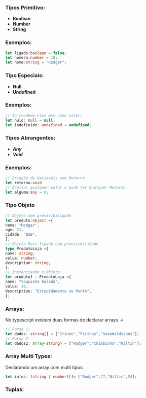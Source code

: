 ### Tipos Primitivo:
- **Boolean**
- **Number**
- **String**

### Exemplos:
```typescript
let ligado:boolean = false;
let numero:number = 10;
let nome:string = "Rodger";
```

### Tipo Especiais:
- **Null**
- **Undefined**
### Exemplos:
```typescript
// Só recebem eles msm como valor;
let nulo: null = null;
let indefinido: undefined = undefined;
```

### Tipos Abrangentes: 
- ***Any***
- ***Void***
### Exemplos:
```typescript 
// Criação de Variavéis sem Retorno
let retorno:void
// Aceitar qualquer valor e pode ter Qualquer Retorno
let alguma:any = 0;
```

### Tipo Objeto
```typescript
// Objeto sem previsibilidade
let produto:object ={
name: "Rodger",
age: 21,
cidade: "BSB",
};
// Objeto Mais Tipado com previsibilidade
type ProdutoLoja ={
name: string;
value: number;
description: string;
};
// Instanciando o Objeto
let produto1 : ProdutoLoja ={
name: "Coquinha Gelada",
value: 20,
description: "Estupidamente no Ponto",
};
```

### Arrays:
No typescript existem duas formas de declarar arrays ->
```typescript
// Forma 1:
let dados: string[] = ["Irineu","Piriney","SaxoWaldisney"];
// Forma 2:
let dados2: Array<string> = ["Rodger","Chimbinha","Niltin"];
```

### Array Multi Types:
Declarando um array com multi tipos:
```typescript
let infos: (string | number)[]= ["Rodger",77,"Niltin",54];
```

### Tuplas: 
